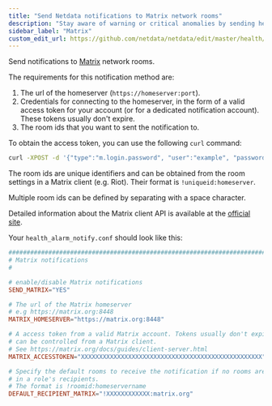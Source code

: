 ```yaml
---
title: "Send Netdata notifications to Matrix network rooms"
description: "Stay aware of warning or critical anomalies by sending health alarms to Matrix network rooms with Netdata's health monitoring watchdog."
sidebar_label: "Matrix"
custom_edit_url: https://github.com/netdata/netdata/edit/master/health/notifications/matrix/README.md
---
```




Send notifications to [Matrix](https://matrix.org/) network rooms.

The requirements for this notification method are:

1.  The url of the homeserver (`https://homeserver:port`).
2.  Credentials for connecting to the homeserver, in the form of a valid access token for your account (or for a
    dedicated notification account). These tokens usually don't expire.
3.  The room ids that you want to sent the notification to.

To obtain the access token, you can use the following `curl` command:

```bash
curl -XPOST -d '{"type":"m.login.password", "user":"example", "password":"wordpass"}' "https://homeserver:8448/_matrix/client/r0/login"
```

The room ids are unique identifiers and can be obtained from the room settings in a Matrix client (e.g. Riot). Their
format is `!uniqueid:homeserver`.

Multiple room ids can be defined by separating with a space character.

Detailed information about the Matrix client API is available at the [official
site](https://matrix.org/docs/guides/client-server.html).

Your `health_alarm_notify.conf` should look like this:

```conf
###############################################################################
# Matrix notifications
#

# enable/disable Matrix notifications
SEND_MATRIX="YES"

# The url of the Matrix homeserver
# e.g https://matrix.org:8448
MATRIX_HOMESERVER="https://matrix.org:8448"

# A access token from a valid Matrix account. Tokens usually don't expire,
# can be controlled from a Matrix client.
# See https://matrix.org/docs/guides/client-server.html
MATRIX_ACCESSTOKEN="XXXXXXXXXXXXXXXXXXXXXXXXXXXXXXXXXXXXXXXXXXXXXXXXXX"

# Specify the default rooms to receive the notification if no rooms are provided
# in a role's recipients.
# The format is !roomid:homeservername
DEFAULT_RECIPIENT_MATRIX="!XXXXXXXXXXXX:matrix.org"
```


